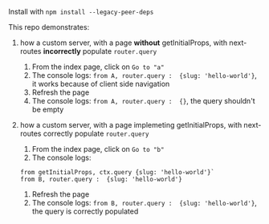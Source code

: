 Install with `npm install --legacy-peer-deps`

This repo demonstrates:

1. how a custom server, with a page **without** getInitialProps, with next-routes **incorrectly** populate `router.query`
    1. From the index page, click on `Go to "a"`
    1. The console logs: `from A, router.query :  {slug: 'hello-world'}`, it works because of client side navigation
    1. Refresh the page
    1. The console logs: `from A, router.query :  {}`, the query shouldn't be empty

1. how a custom server, with a page implemeting getInitialProps, with next-routes correctly populate `router.query`
    1. From the index page, click on `Go to "b"`
    1. The console logs:
    ```
    from getInitialProps, ctx.query {slug: 'hello-world'}`
    from B, router.query :  {slug: 'hello-world'}
    ```
    1. Refresh the page
    1. The console logs: `from B, router.query :  {slug: 'hello-world'}`, the query is correctly populated
